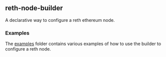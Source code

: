 ## reth-node-builder

A declarative way to configure a reth ethereum node.

### Examples

The [examples](../../examples) folder contains various examples of how to use the builder to configure a reth node.